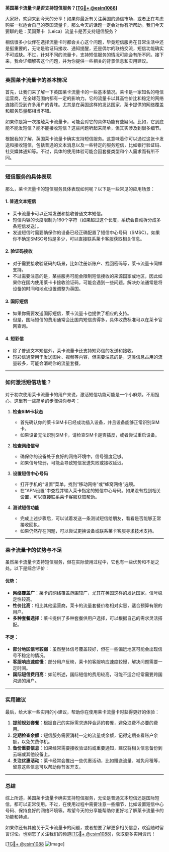**英国莱卡流量卡是否支持短信服务？[[TG💪+ @esim1088](https://t.me/s/esim1088)]**

大家好，欢迎来到今天的分享！如果你最近有关注英国的通信市场，或者正在考虑购买一张适合自己的英国流量卡，那么今天的话题一定会对你有所帮助。我们今天要聊的是：英国莱卡（Leica）流量卡是否支持短信服务？

相信很多小伙伴在选择流量卡时都会关心这个问题，毕竟短信服务在日常生活中还是挺重要的，无论是验证码接收、通知提醒，还是偶尔的联络交流，短信功能确实不可或缺。不过，针对不同的流量卡，支持短信服务的情况可能会有所不同。接下来，我会详细解答这个问题，并为你提供一些相关的背景信息和实用建议。

---

### 英国莱卡流量卡的基本情况

首先，让我们来了解一下英国莱卡流量卡的一些基本情况。莱卡是一家知名的电信运营商，在全球范围内都有一定的影响力。它的流量卡以其高性价比和稳定的网络连接而受到许多用户的青睐。尤其是在英国这样的发达国家，莱卡提供的网络覆盖和服务质量都相当不错。

如果你是第一次接触莱卡流量卡，可能会对它的具体功能有些疑问。比如，它到底能不能发短信？能不能接收短信？这些问题听起来简单，但其实涉及到很多细节。

根据我的了解，英国莱卡流量卡确实支持短信服务。这意味着你可以通过这张卡发送和接收短信，包括普通的文本消息以及一些特定的服务短信，比如银行验证码、社交媒体通知等。不过，具体的使用体验可能会因套餐类型和个人需求而有所不同。

---

### 短信服务的具体表现

那么，莱卡流量卡的短信服务具体表现如何呢？以下是一些常见的应用场景：

#### 1. **普通文本短信**
   - 莱卡流量卡可以正常发送和接收普通文本短信。
   - 短信内容的长度限制为160个字符（如果超过这个长度，系统会自动拆分成多条短信发送）。
   - 发送短信时需要确保你的设备已经正确配置了短信中心号码（SMSC）。如果你不确定SMSC号码是多少，可以直接联系莱卡客服获取相关信息。

#### 2. **验证码接收**
   - 对于需要接收验证码的场景，比如注册新账户、找回密码等，莱卡流量卡同样支持。
   - 不过需要注意的是，某些服务可能会限制短信接收的来源国家或地区，因此如果你在国内使用莱卡卡接收验证码，可能会遇到一些问题。解决办法通常是将设备的时间和地点设置调整为英国。

#### 3. **国际短信**
   - 如果你需要发送国际短信，莱卡流量卡也提供了相应的支持。
   - 但是，国际短信的费用通常会比国内短信贵得多，具体收费标准可以在莱卡官网查询。

#### 4. **短彩信**
   - 除了普通文本短信外，莱卡流量卡还支持短彩信的发送和接收。
   - 短彩信通常用于发送图片、视频等内容，但需要注意的是，这类信息占用的流量较多，可能会消耗你的流量套餐。

---

### 如何激活短信功能？

对于初次使用莱卡流量卡的用户来说，激活短信功能可能是一个小麻烦。不用担心，这里有一些简单的步骤供你参考：

1. **检查SIM卡状态**
   - 首先确认你的莱卡SIM卡已经成功插入设备，并且设备能够正常识别SIM卡。
   - 如果设备无法识别SIM卡，请检查SIM卡是否插反，或者尝试重启设备。

2. **检查网络信号**
   - 确保你的设备处于良好的网络环境中，信号强度足够。
   - 如果信号较弱，可能会导致短信发送失败或接收延迟。

3. **设置短信中心号码**
   - 打开手机的“设置”菜单，找到“移动网络”或“蜂窝网络”选项。
   - 在“APN设置”中查找并输入莱卡指定的短信中心号码。如果没有找到相关设置，可以直接联系莱卡客服获取帮助。

4. **测试短信功能**
   - 完成上述步骤后，可以试着发送一条测试短信给朋友，看看是否能够正常接收回执。
   - 如果仍然存在问题，可以尝试更换设备或联系莱卡客服寻求技术支持。

---

### 莱卡流量卡的优势与不足

虽然莱卡流量卡支持短信服务，但在实际使用过程中，它也有一些优势和不足之处。以下是综合评价：

#### 优势：
- **网络覆盖广**：莱卡的网络覆盖范围较广，尤其在英国这样的发达国家，信号稳定性较高。
- **性价比高**：相比其他运营商，莱卡的流量套餐价格相对实惠，适合预算有限的用户。
- **多种套餐选择**：莱卡提供了多种套餐供用户选择，可以根据自己的需求灵活搭配。

#### 不足：
- **部分地区信号较弱**：虽然整体信号覆盖较好，但在一些偏远地区可能会出现信号不稳定的情况。
- **客服响应速度慢**：部分用户反映，莱卡的客服响应速度较慢，解决问题需要一定时间。
- **国际短信费用高**：如前所述，国际短信的费用较高，可能不适合经常需要跨国沟通的用户。

---

### 实用建议

最后，给大家一些实用的小建议，帮助你在使用莱卡流量卡时获得更好的体验：

1. **提前规划套餐**：根据自己的实际需求选择合适的套餐，避免浪费不必要的费用。
2. **定期检查余额**：短信服务需要消耗一定的流量或余额，记得定期查看账户余额，以免欠费停机。
3. **备份重要信息**：如果经常需要接收验证码或重要通知，建议将相关信息备份到云端或其他设备上。
4. **关注优惠活动**：莱卡经常会推出一些优惠活动，比如赠送流量、减免月租等，留意这些信息可以帮助你节省开支。

---

### 总结

综上所述，英国莱卡流量卡确实支持短信服务，无论是普通文本短信还是国际短信，都可以正常使用。不过，在使用过程中需要注意一些细节，比如设置短信中心号码、保持良好的网络环境等。希望今天的分享能帮助你更好地了解莱卡流量卡的功能和特点。

如果你还有其他关于莱卡流量卡的问题，或者想要了解更多相关信息，欢迎随时留言讨论。也别忘了关注我们的频道[[TG💪+ @esim1088](https://t.me/s/esim1088)]，获取更多实用资讯！

[[TG💪+ @esim1088](https://t.me/s/esim1088) ![Image](https://i.postimg.cc/4NQfJmqS/Snipaste-2025-05-13-00-14-12.png)]